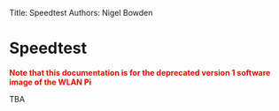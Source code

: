 Title: Speedtest
Authors: Nigel Bowden

# Speedtest

**<span style="color:red">Note that this documentation is for the deprecated version 1 software image of the WLAN Pi</span>**

TBA


